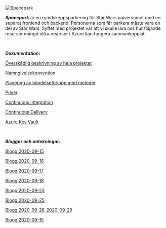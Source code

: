 ![Spacepark](https://pgbsnh19.github.io/molnapplikationer/assets/images/spacepark.jpg)

[Spacepark Project]: https://pgbsnh19.github.io/molnapplikationer/project_cloud_spaceport.html	"Github"

***Spacepark*** är en rymdskeppsparkering för Star Wars universumet med en separat frontend och backend. Personerna som får parkera måste vara en del av Star Wars. Syftet med projektet var att vi skulle lära oss hur följande resurser mångd olika resurser i Azure kan fungera sammankopplat:

<br>

***Dokumentation:***

[Överskådlig beskrivning av hela projektet](Dokumentation/The%20Spacepark.md)

[Namngivelsekonvention](Dokumentation/Namngivelsekonvention.md)

[Planering av händelseförlopp med metoder](Dokumentation/SpacePark%20-%20Planering%20av%20händelseförlopp%20med%20metoder.md)

[Priser](Dokumentation/Priser.md)

[Continuous Integration](Dokumentation/CI%20Pipeline.md)

[Continuous Delivery](Dokumentation/CD%20Pipeline.md)

[Azure Key Vault](Dokumentation/Key%20Vault.md)

<br>


***Bloggar och antekningar:***

[Blogg 2020-09-15](Dokumentation/Blogg/Blogg%202020-09-15.md)

[Blogg 2020-09-16](Dokumentation/Blogg/Blogg%202020-09-16.md)

[Blogg 2020-09-17](Dokumentation/Blogg/Blogg%202020-09-17.md)

[Blogg 2020-09-18](Dokumentation/Blogg/Blogg%202020-09-18.md)

[Blogg 2020-09-23](Dokumentation/Blogg/Blogg%202020-09-23.md)

[Blogg 2020-09-25](Dokumentation/Blogg/Blogg%202020-09-25.md)

[Blogg 2020-09-28-2020-09-29](Dokumentation/Blogg/Blogg%202020-09-28_2020-09-29.md)

[Blogg 2020-09-15](Dokumentation/Blogg/Inför%20Standup%20måndag%2021-09-2020.md)
